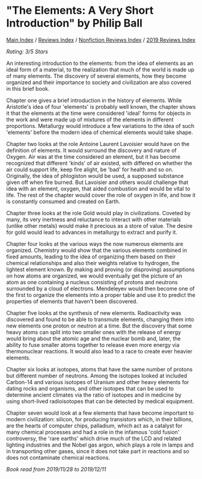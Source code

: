 # "The Elements: A Very Short Introduction" by Philip Ball

[Main Index](../../../README.md) / [Reviews Index](../../README.md) / [Nonfiction Reviews Index](../README.md) / [2019 Reviews Index](README.md)

*Rating: 3/5 Stars*

An interesting introduction to the elements: from the idea of elements as an ideal form of a material, to the realization that much of the world is made up of many elements. The discovery of several elements, how they become organized and their importance to society and civilization are also covered in this brief book.

Chapter one gives a brief introduction in the history of elements. While Aristotle's idea of four 'elements' is probably well known, the chapter shows it that the elements at the time were considered 'ideal' forms for objects in the work and were made up of mixtures of the elements in different proportions. Metallurgy would introduce a few variations to the idea of such 'elements' before the modern idea of chemical elements would take shape.

Chapter two looks at the role Antoine Laurent Lavoisier would have on the definition of elements. It would surround the discovery and nature of Oxygen. Air was at the time considered an element, but it has become recognized that different 'kinds' of air existed, with differed on whether the air could support life, keep fire alight, be 'bad' for health and so on. Originally, the idea of phlogiston would be used, a supposed substance given off when fire burned. But Lavoisier and others would challenge that idea with an element, oxygen, that aided combustion and would be vital to life. The rest of the chapter would cover the role of oxygen in life, and how it is constantly consumed and created on Earth.

Chapter three looks at the role Gold would play in civilizations. Coveted by many, its very inertness and reluctance to interact with other materials (unlike other metals) would make it precious as a store of value. The desire for gold would lead to advances in metallurgy to extract and purify it.

Chapter four looks at the various ways the now numerous elements are organized. Chemistry would show that the various elements combined in fixed amounts, leading to the idea of organizing them based on their chemical relationships and also their weights relative to hydrogen, the lightest element known. By making and proving (or disproving) assumptions on how atoms are organized, we would eventually get the picture of an atom as one containing a nucleus consisting of protons and neutrons surrounded by a cloud of electrons. Mendeleyev would then become one of the first to organize the elements into a proper table and use it to predict the properties of elements that haven't been discovered.

Chapter five looks at the synthesis of new elements. Radioactivity was discovered and found to be able to transmute elements, changing them into new elements one proton or neutron at a time. But the discovery that some heavy atoms can split into two smaller ones with the release of energy would bring about the atomic age and the nuclear bomb and, later, the ability to fuse smaller atoms together to release even more energy via thermonuclear reactions. It would also lead to a race to create ever heavier elements.

Chapter six looks at isotopes, atoms that have the same number of protons but different number of neutrons. Among the isotopes looked at included Carbon-14 and various isotopes of Uranium and other heavy elements for dating rocks and organisms, and other isotopes that can be used to determine ancient climates via the ratio of isotopes and in medicine by using short-lived radioisotopes that can be detected by medical equipment.

Chapter seven would look at a few elements that have become important to modern civilization: silicon, for producing transistors which, in their billions, are the hearts of computer chips, palladium, which act as a catalyst for many chemical processes and had a role in the infamous 'cold fusion' controversy, the 'rare earths' which drive much of the LCD and related lighting industries and the Nobel gas argon, which plays a role in lamps and in transporting other gases, since it does not take part in reactions and so does not contaminate chemical reactions.

*Book read from 2019/11/28 to 2019/12/11*
